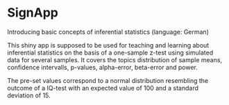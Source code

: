 # SignApp
Introducing basic concepts of inferential statistics (language: German)

This shiny app is supposed to be used for teaching and learning about inferential statistics on the basis of a one-sample z-test using simulated data for several samples. It covers the topics distribution of sample means, confidence intervalls, p-values, alpha-error, beta-error and power.

The pre-set values correspond to a normal distribution resembling the outcome of a IQ-test with an expected value of 100 and a standard deviation of 15.
